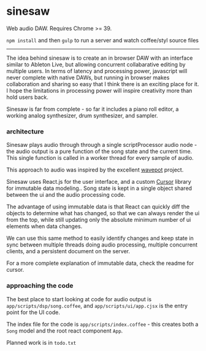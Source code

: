 # sinesaw #

Web audio DAW.  Requires Chrome >= 39.

`npm install` and then `gulp` to run a server and watch coffee/styl source files


---


The idea behind sinesaw is to create an in browser DAW with an interface similar
to Ableton Live, but allowing concurrent collabarative editing by multiple
users.  In terms of latency and processing power, javascript will never complete
with native DAWs, but running in browser makes collaboration and sharing so easy
that I think there is an exciting place for it.  I hope the limitations in
processing power will inspire creativity more than hold users back.

Sinesaw is far from complete - so far it includes a piano roll editor, a working
analog synthesizer, drum synthesizer, and sampler.


### architecture

Sinesaw plays audio through through a single scriptProcessor audio node - the
audio output is a pure function of the song state and the current time.  This
single function is called in a worker thread for every sample of audio.

This approach to audio was inspired by the excellent
[wavepot](http://wavepot.com) project.

Sinesaw uses React.js for the user interface, and a custom
[Cursor](https://github.com/charlieschwabacher/cursor) library for immutable
data modeling.. Song state is kept in a single object shared between the ui and
the audio processing code.

The advantage of using immutable data is that React can quickly diff the objects
to determine what has changed, so that we can always render the ui from the top,
while still updating only the absolute minimum number of ui elements when
data changes.

We can use this same method to easily identify changes and keep state in sync
between multiple threads doing audio processing, multiple concurrent clients,
and a persistent document on the server.

For a more complete explanation of immutable data, check the readme for cursor.


### approaching the code

The best place to start looking at code for audio output is
`app/scripts/dsp/song.coffee`, and `app/scripts/ui/app.cjsx` is the entry
point for the UI code.

The index file for the code is `app/scripts/index.coffee` - this creates both a
`Song` model and the root react component `App`.

Planned work is in `todo.txt`
